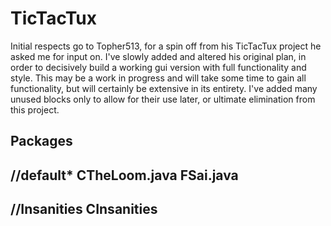 # TicTacTux

Initial respects go to Topher513, for a spin off from his 
TicTacTux project he asked me for input on. I've slowly added
and altered his original plan, in order to decisively build 
a working gui version with full functionality and style.
This may be a work in progress and will take some time to 
gain all functionality, but will certainly be extensive in
its entirety. I've added many unused blocks only to allow 
for their use later, or ultimate elimination from this project.

Packages
-------------
//default*
CTheLoom.java
FSai.java
-------------
//Insanities
CInsanities
-------------
